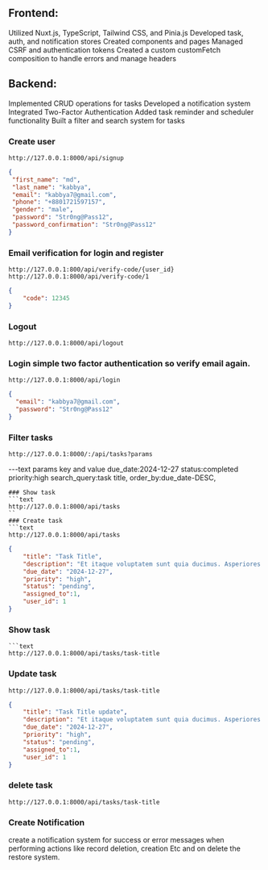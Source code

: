 ## Frontend:

Utilized Nuxt.js, TypeScript, Tailwind CSS, and Pinia.js
Developed task, auth, and notification stores
Created components and pages
Managed CSRF and authentication tokens
Created a custom customFetch composition to handle errors and manage headers

## Backend:

Implemented CRUD operations for tasks
Developed a notification system
Integrated Two-Factor Authentication
Added task reminder and scheduler functionality
Built a filter and search system for tasks

### Create user 
```text
http://127.0.0.1:8000/api/signup
```
 ```json
{
  "first_name": "md",
  "last_name": "kabbya",
  "email": "kabbya7@gmail.com",
  "phone": "+8801721597157",
  "gender": "male",
  "password": "Str0ng@Pass12",
  "password_confirmation": "Str0ng@Pass12"
}
```
### Email verification for login and register 
```text 
http://127.0.0.1:800/api/verify-code/{user_id} 
http://127.0.0.1:8000/api/verify-code/1
```
```json
{
    "code": 12345
}
```
### Logout 
```text
http://127.0.0.1:8000/api/logout
```
### Login simple two factor authentication so verify email again.
```text
http://127.0.0.1:8000/api/login
```
```json
{
  "email": "kabbya7@gmail.com",
  "password": "Str0ng@Pass12"
}
```
### Filter tasks 
```text 
http://127.0.0.1:8000/:/api/tasks?params
```
---text 
params key and value 
due_date:2024-12-27
status:completed
priority:high
search_query:task title,
order_by:due_date-DESC,
```
### Show task 
```text 
http://127.0.0.1:8000/api/tasks
``
### Create task 
```text 
http://127.0.0.1:8000/api/tasks
```

```json
{
    "title": "Task Title",
    "description": "Et itaque voluptatem sunt quia ducimus. Asperiores alias labore inventore quibusdam tempora. Praesentium officiis maxime id accusantium cumque ut enim.",
    "due_date": "2024-12-27",
    "priority": "high",
    "status": "pending",
    "assigned_to":1,
    "user_id": 1
}
```
### Show task
```
```text 
http://127.0.0.1:8000/api/tasks/task-title
```

### Update task 

```text 
http://127.0.0.1:8000/api/tasks/task-title
```

```json
{
    "title": "Task Title update",
    "description": "Et itaque voluptatem sunt quia ducimus. Asperiores alias labore inventore quibusdam tempora. Praesentium officiis maxime id accusantium cumque ut enim.",
    "due_date": "2024-12-27",
    "priority": "high",
    "status": "pending",
    "assigned_to":1,
    "user_id": 1
}
```

### delete task 
```text 
http://127.0.0.1:8000/api/tasks/task-title
```
### Create Notification
create a notification system for success or error messages when performing actions like record deletion, creation Etc and on delete the restore system.
